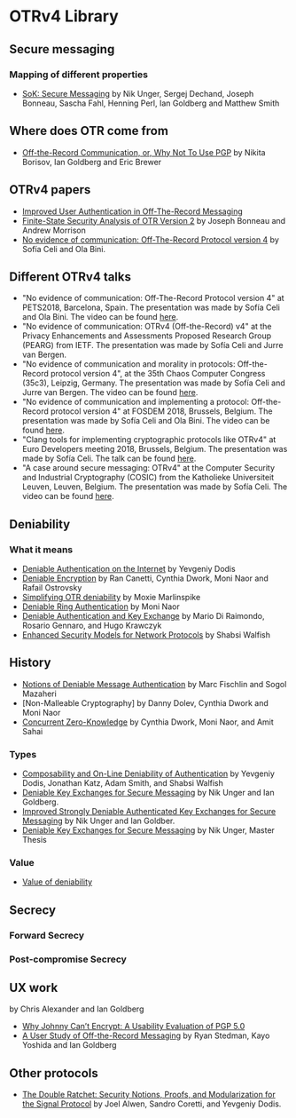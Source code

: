# OTRv4 Library

## Secure messaging

### Mapping of different properties

* [SoK: Secure Messaging](http://cacr.uwaterloo.ca/techreports/2015/cacr2015-02.pdf) by
  Nik Unger, Sergej Dechand, Joseph Bonneau, Sascha Fahl, Henning Perl, Ian Goldberg and Matthew Smith

## Where does OTR come from

* [Off-the-Record Communication, or, Why Not To Use PGP](https://otr.cypherpunks.ca/otr-wpes.pdf)
  by Nikita Borisov, Ian Goldberg and Eric Brewer

## OTRv4 papers

* [Improved User Authentication in Off-The-Record Messaging](https://webencrypt.org/otr/attachment/impauth.pdf)
* [Finite-State Security Analysis of OTR Version 2](http://citeseerx.ist.psu.edu/viewdoc/download?doi=10.1.1.165.7945&rep=rep1&type=pdf)
  by Joseph Bonneau and Andrew Morrison
* [No evidence of communication: Off-The-Record Protocol version 4](https://petsymposium.org/2018/files/hotpets/7-bini.pdf)
  by Sofía Celi and Ola Bini.

## Different OTRv4 talks

* "No evidence of communication: Off-The-Record Protocol version 4" at PETS2018,
  Barcelona, Spain. The presentation was made by Sofía Celi and Ola Bini. The
  video can be found [here](https://www.youtube.com/watch?v=Gwq28q1cWaM&list=PLWSQygNuIsPd6YJmGV9kn1mP2A6-IBCoU&index=43).
* "No evidence of communication: OTRv4 (Off-the-Record) v4" at the Privacy Enhancements
  and Assessments Proposed Research Group (PEARG) from IETF. The presentation
  was made by Sofía Celi and Jurre van Bergen.
* "No evidence of communication and morality in protocols: Off-the-Record
  protocol version 4", at the 35th Chaos Computer Congress (35c3), Leipzig,
  Germany. The presentation was made by Sofía Celi and Jurre van Bergen. The
  video can be found [here](https://www.youtube.com/watch?v=KR4s6t9D9Jo).
* "No evidence of communication and implementing a protocol: Off-the-Record
  protocol version 4" at FOSDEM 2018, Brussels, Belgium. The presentation was
  made by Sofía Celi and Ola Bini. The video can be found [here](https://fosdem.org/2019/schedule/event/otr4/).
* "Clang tools for implementing cryptographic protocols like OTRv4" at Euro
  Developers meeting 2018, Brussels, Belgium. The presentation was made by Sofía
  Celi. The talk can be found [here](https://llvm.org/devmtg/2019-04/talks.html#Talk_17).
* "A case around secure messaging: OTRv4" at the Computer Security and
  Industrial Cryptography (COSIC) from the Katholieke Universiteit Leuven,
  Leuven, Belgium. The presentation was made by Sofía Celi. The video can be
  found [here](https://www.youtube.com/watch?v=JYTEn2as0Rg&t=3s).

## Deniability

### What it means

* [Deniable Authentication on the Internet](https://www.youtube.com/watch?v=ftIRNqz6KKY)
  by Yevgeniy Dodis
* [Deniable Encryption](http://www.wisdom.weizmann.ac.il/~naor/PAPERS/deniable.pdf)
  by Ran Canetti, Cynthia Dwork, Moni Naor and Rafail Ostrovsky
* [Simplifying OTR deniability](https://signal.org/blog/simplifying-otr-deniability/)
  by Moxie Marlinspike
* [Deniable Ring Authentication](http://www.wisdom.weizmann.ac.il/~naor/PAPERS/denring.pdf)
  by Moni Naor
* [Deniable Authentication and Key Exchange](https://www.dmi.unict.it/diraimondo/web/wp-content/uploads/papers/deniability-ake.pdf)
  by Mario Di Raimondo, Rosario Gennaro, and Hugo Krawczyk
* [Enhanced Security Models for Network Protocols](https://pdfs.semanticscholar.org/5dde/f8708f8a9202f2d91d71d6e4c7e93f67b1f0.pdf)
  by Shabsi Walfish

## History

* [Notions of Deniable Message Authentication](https://www.researchgate.net/publication/301415404_Notions_of_Deniable_Message_Authentication)
  by Marc Fischlin and Sogol Mazaheri
* [Non-Malleable Cryptography] by Danny Dolev, Cynthia Dwork and Moni Naor
* [Concurrent Zero-Knowledge](http://web.cs.ucla.edu/~sahai/work/web/2004%20Publications/J.ACM2004.pdf)
  by Cynthia Dwork, Moni Naor, and Amit Sahai

### Types

* [Composability and On-Line Deniability of Authentication](https://www.cs.umd.edu/~jkatz/papers/deniable.pdf)
  by Yevgeniy Dodis, Jonathan Katz, Adam Smith, and Shabsi Walfish
* [Deniable Key Exchanges for Secure Messaging](https://cypherpunks.ca/~iang/pubs/dake-ccs15.pdf)
  by Nik Unger and Ian Goldberg.
* [Improved Strongly Deniable Authenticated Key Exchanges for Secure Messaging](https://cypherpunks.ca/~iang/pubs/dakez-popets18.pdf)
  by Nik Unger and Ian Goldber.
* [Deniable Key Exchanges for Secure Messaging](https://uwspace.uwaterloo.ca/bitstream/handle/10012/9406/Unger_Nik.pdf?sequence=3&isAllowed=y)
  by Nik Unger, Master Thesis

### Value

* [Value of deniability](https://moderncrypto.org/mail-archive/messaging/2014/001173.html)

## Secrecy

### Forward Secrecy

### Post-compromise Secrecy

## UX work

  by Chris Alexander and Ian Goldberg
* [Why Johnny Can’t Encrypt: A Usability Evaluation of PGP 5.0](https://people.eecs.berkeley.edu/~tygar/papers/Why_Johnny_Cant_Encrypt/USENIX.pdf)
* [A User Study of Off-the-Record Messaging](https://cypherpunks.ca/~iang/pubs/otr_userstudy.pdf)
  by Ryan Stedman, Kayo Yoshida and Ian Goldberg

## Other protocols

* [The Double Ratchet: Security Notions, Proofs, and Modularization for the Signal Protocol](https://link.springer.com/content/pdf/10.1007%2F978-3-030-17653-2_5.pdf)
  by Joel Alwen, Sandro Coretti, and Yevgeniy Dodis.
